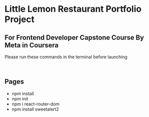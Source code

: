 # Little Lemon Restaurant Portfolio Project

## For Frontend Developer Capstone Course By Meta in Coursera

Please run these commands in the terminal before launching

<br />

## Pages

- npm install
- npm init
- npm i react-router-dom
- npm install sweetalert2
  <br />
